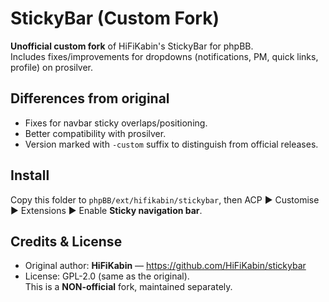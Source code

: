 # StickyBar (Custom Fork)

**Unofficial custom fork** of HiFiKabin's StickyBar for phpBB.  
Includes fixes/improvements for dropdowns (notifications, PM, quick links, profile) on prosilver.

## Differences from original
- Fixes for navbar sticky overlaps/positioning.
- Better compatibility with prosilver.
- Version marked with `-custom` suffix to distinguish from official releases.

## Install
Copy this folder to `phpBB/ext/hifikabin/stickybar`, then ACP ► Customise ► Extensions ► Enable **Sticky navigation bar**.

## Credits & License
- Original author: **HiFiKabin** — https://github.com/HiFiKabin/stickybar  
- License: GPL-2.0 (same as the original).  
This is a **NON-official** fork, maintained separately.
